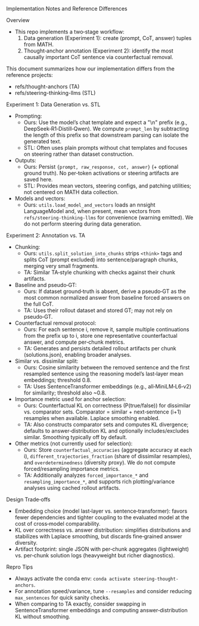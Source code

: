Implementation Notes and Reference Differences

Overview
- This repo implements a two‑stage workflow:
  1) Data generation (Experiment 1): create (prompt, CoT, answer) tuples from MATH.
  2) Thought‑anchor annotation (Experiment 2): identify the most causally important CoT sentence via counterfactual removal.

This document summarizes how our implementation differs from the reference projects:
- refs/thought-anchors (TA)
- refs/steering-thinking-llms (STL)


Experiment 1: Data Generation vs. STL
- Prompting:
  - Ours: Use the model’s chat template and expect a "<think>\n" prefix (e.g., DeepSeek‑R1‑Distill‑Qwen). We compute `prompt_len` by subtracting the length of this prefix so that downstream parsing can isolate the generated text.
  - STL: Often uses plain prompts without chat templates and focuses on steering rather than dataset construction.
- Outputs:
  - Ours: Persist `{prompt, raw_response, cot, answer}` (+ optional ground truth). No per‑token activations or steering artifacts are saved here.
  - STL: Provides mean vectors, steering configs, and patching utilities; not centered on MATH data collection.
- Models and vectors:
  - Ours: `utils.load_model_and_vectors` loads an nnsight LanguageModel and, when present, mean vectors from `refs/steering-thinking-llms` for convenience (warning emitted). We do not perform steering during data generation.


Experiment 2: Annotation vs. TA
- Chunking:
  - Ours: `utils.split_solution_into_chunks` strips `<think>` tags and splits CoT (prompt excluded) into sentence/paragraph chunks, merging very small fragments.
  - TA: Similar TA‑style chunking with checks against their chunk artifacts.
- Baseline and pseudo‑GT:
  - Ours: If dataset ground‑truth is absent, derive a pseudo‑GT as the most common normalized answer from baseline forced answers on the full CoT.
  - TA: Uses their rollout dataset and stored GT; may not rely on pseudo‑GT.
- Counterfactual removal protocol:
  - Ours: For each sentence i, remove it, sample multiple continuations from the prefix up to i, store one representative counterfactual answer, and compute per‑chunk metrics.
  - TA: Generates and persists detailed rollout artifacts per chunk (solutions.json), enabling broader analyses.
- Similar vs. dissimilar split:
  - Ours: Cosine similarity between the removed sentence and the first resampled sentence using the reasoning model’s last‑layer mean embeddings; threshold 0.8.
  - TA: Uses SentenceTransformer embeddings (e.g., all‑MiniLM‑L6‑v2) for similarity; threshold also ~0.8.
- Importance metric used for anchor selection:
  - Ours: Counterfactual KL on correctness (P(true/false)) for dissimilar vs. comparator sets. Comparator = similar + next‑sentence (i+1) resamples when available. Laplace smoothing enabled.
  - TA: Also constructs comparator sets and computes KL divergence; defaults to answer‑distribution KL and optionally includes/excludes similar. Smoothing typically off by default.
- Other metrics (not currently used for selection):
  - Ours: Store `counterfactual_accuracies` (aggregate accuracy at each i), `different_trajectories_fraction` (share of dissimilar resamples), and `overdeterminedness` (diversity proxy). We do not compute forced/resampling importance metrics.
  - TA: Additionally analyzes `forced_importance_*` and `resampling_importance_*`, and supports rich plotting/variance analyses using cached rollout artifacts.


Design Trade‑offs
- Embedding choice (model last‑layer vs. sentence‑transformer): favors fewer dependencies and tighter coupling to the evaluated model at the cost of cross‑model comparability.
- KL over correctness vs. answer distribution: simplifies distributions and stabilizes with Laplace smoothing, but discards fine‑grained answer diversity.
- Artifact footprint: single JSON with per‑chunk aggregates (lightweight) vs. per‑chunk solution logs (heavyweight but richer diagnostics).


Repro Tips
- Always activate the conda env: `conda activate steering-thought-anchors`.
- For annotation speed/variance, tune `--resamples` and consider reducing `max_sentences` for quick sanity checks.
- When comparing to TA exactly, consider swapping in SentenceTransformer embeddings and computing answer‑distribution KL without smoothing.

